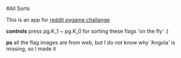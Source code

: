 #All Sorts

This is an app for [reddit pygame challange](https://www.reddit.com/r/pygame/comments/6gg260/challenge_all_sorts/)


**controls** 
press pg.K_1 ~ pg.K_0 for sorting these flags 'on the fly' :) 

**ps** 
all the flag images are from web, but I do not know why 'Angola' is missing, so I made it



  